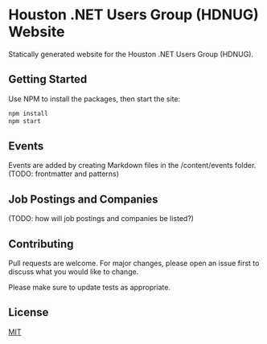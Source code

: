 # Houston .NET Users Group (HDNUG) Website

Statically generated website for the Houston .NET Users Group (HDNUG).

## Getting Started

Use NPM to install the packages, then start the site:

```bash
npm install
npm start
```

## Events

Events are added by creating Markdown files in the /content/events folder. (TODO: frontmatter and patterns)

## Job Postings and Companies

(TODO: how will job postings and companies be listed?)

## Contributing

Pull requests are welcome. For major changes, please open an issue first to discuss what you would like to change.

Please make sure to update tests as appropriate.

## License

[MIT](https://choosealicense.com/licenses/mit/)
